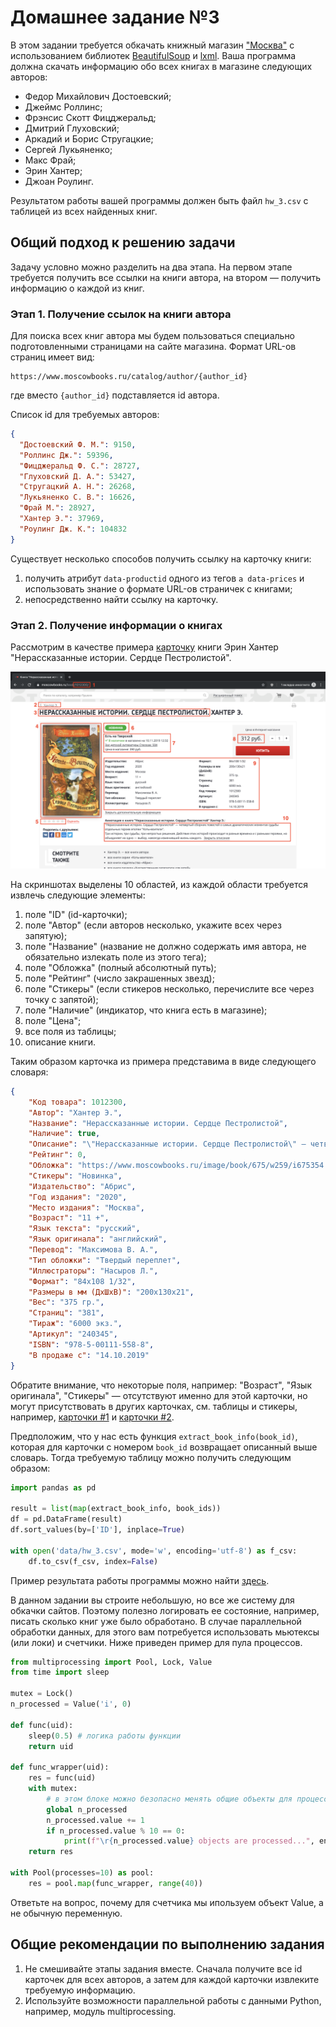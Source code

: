 # Домашнее задание №3

В этом задании требуется обкачать книжный магазин ["Москва"](https://www.moscowbooks.ru/) с использованием библиотек [BeautifulSoup](https://www.crummy.com/software/BeautifulSoup/bs4/doc/) и [lxml](https://lxml.de/). Ваша программа должна скачать информацию обо всех книгах в магазине следующих авторов:
- Федор Михайлович Достоевский;
- Джеймс Роллинс;
- Фрэнсис Скотт Фицджеральд;
- Дмитрий Глуховский;
- Аркадий и Борис Стругацкие;
- Сергей Лукьяненко;
- Макс Фрай;
- Эрин Хантер;
- Джоан Роулинг.

Результатом работы вашей программы должен быть файл `hw_3.csv` с таблицей из всех найденных книг.

## Общий подход к решению задачи

Задачу условно можно разделить на два этапа. На первом этапе требуется получить все ссылки на книги автора, на втором — получить информацию о каждой из книг.

### Этап 1. Получение ссылок на книги автора

Для поиска всех книг автора мы будем пользоваться специально подготовленными страницами на сайте магазина. Формат URL-ов страниц имеет вид:
```
https://www.moscowbooks.ru/catalog/author/{author_id}
```
где вместо `{author_id}` подставляется id автора.

Список id для требуемых авторов:
```json
{
  "Достоевский Ф. М.": 9150,
  "Роллинс Дж.": 59396,
  "Фицджеральд Ф. С.": 28727,
  "Глуховский Д. А.": 53427,
  "Стругацкий А. Н.": 26268,
  "Лукьяненко С. В.": 16626,
  "Фрай М.": 28927,
  "Хантер Э.": 37969,
  "Роулинг Дж. К.": 104832
}
```

Существует несколько способов получить ссылку на карточку книги:
1. получить атрибут `data-productid` одного из тегов `a data-prices` и использовать знание о формате URL-ов страничек с книгами;
2. непосредственно найти ссылку на карточку.

### Этап 2. Получение информации о книгах

Рассмотрим в качестве примера [карточку](https://www.moscowbooks.ru/book/1012300/) книги Эрин Хантер "Нерассказанные истории. Сердце Пестролистой".

![скриншот](1012300.png)

На скриншотах выделены 10 областей, из каждой области требуется извлечь следующие элементы:
1. поле "ID" (id-карточки);
2. поле "Автор" (если авторов несколько, укажите всех через запятую);
3. поле "Название" (название не должно содержать имя автора, не обязательно излекать поле из этого тега);
4. поле "Обложка" (полный абсолютный путь);
5. поле "Рейтинг" (число закрашенных звезд);
6. поле "Стикеры" (если стикеров несколько, перечислите все через точку с запятой);
7. поле "Наличие" (индикатор, что книга есть в магазине);
8. поле "Цена";
9. все поля из таблицы;
10. описание книги.

Таким образом карточка из примера представима в виде следующего словаря:
```json
{
    "Код товара": 1012300,
    "Автор": "Хантер Э.",
    "Название": "Нерассказанные истории. Сердце Пестролистой",
    "Наличие": true,
    "Описание": "\"Нерассказанные истории. Сердце Пестролистой\" — четвертый сборник повестей о самых драматических моментах судьбы отдельных героев эпопеи \"Коты-воители\". Три истории, три судьбы, три непростых решения. Действие этих историй происходит в разные времена и с разными героями, но объединяет их одно — выбор, навсегда изменивший жизнь каждого.",
    "Рейтинг": 0,
    "Обложка": "https://www.moscowbooks.ru/image/book/675/w259/i675354.jpg",
    "Стикеры": "Новинка",
    "Издательство": "Абрис",
    "Год издания": "2020",
    "Место издания": "Москва",
    "Возраст": "11 +",
    "Язык текста": "русский",
    "Язык оригинала": "английский",
    "Перевод": "Максимова В. А.",
    "Тип обложки": "Твердый переплет",
    "Иллюстраторы": "Насыров Л.",
    "Формат": "84х108 1/32",
    "Размеры в мм (ДхШхВ)": "200x130x21",
    "Вес": "375 гр.",
    "Страниц": "381",
    "Тираж": "6000 экз.",
    "Артикул": "240345",
    "ISBN": "978-5-00111-558-8",
    "В продаже с": "14.10.2019"
}
```
Обратите внимание, что некоторые поля, например: "Возраст", "Язык оригинала", "Стикеры" — отсутствуют именно для этой карточки, но могут присутствовать в других карточках, см. таблицы и стикеры, например, [карточки #1](https://www.moscowbooks.ru/book/995751) и [карточки #2](https://www.moscowbooks.ru/book/1011379/).

Предположим, что у нас есть функция `extract_book_info(book_id)`, которая для карточки с номером `book_id` возвращает описанный выше словарь. Тогда требуемую таблицу можно получить следующим образом:
```python
import pandas as pd

result = list(map(extract_book_info, book_ids))
df = pd.DataFrame(result)
df.sort_values(by=['ID'], inplace=True)

with open('data/hw_3.csv', mode='w', encoding='utf-8') as f_csv:
    df.to_csv(f_csv, index=False)
```

Пример результата работы программы можно найти [здесь](hw3_sample.csv).

В данном задании вы строите небольшую, но все же систему для обкачки сайтов. Поэтому полезно логировать ее состояние, например, писать сколько книг уже было обработано. В случае параллельной обработки данных, для этого вам потребуется использовать мьютексы (или локи) и счетчики. Ниже приведен пример для пула процессов. 

```python
from multiprocessing import Pool, Lock, Value
from time import sleep

mutex = Lock()
n_processed = Value('i', 0)

def func(uid):
    sleep(0.5) # логика работы функции
    return uid

def func_wrapper(uid):
    res = func(uid) 
    with mutex:
        # в этом блоке можно безопасно менять общие объекты для процессов
        global n_processed
        n_processed.value += 1
        if n_processed.value % 10 == 0:
            print(f"\r{n_processed.value} objects are processed...", end='', flush=True)
    return res

with Pool(processes=10) as pool:
    res = pool.map(func_wrapper, range(40))
```

Ответьте на вопрос, почему для счетчика мы ипользуем объект Value, а не обычную переменную.

## Общие рекомендации по выполнению задания

1. Не смешивайте этапы задания вместе. Сначала получите все id карточек для всех авторов, а затем для каждой карточки извлеките требуемую информацию.
2. Используйте возможности параллельной работы с данными Python, например, модуль multiprocessing.
